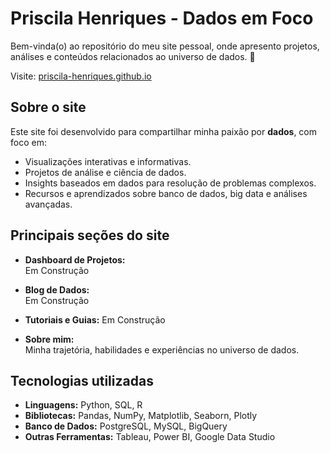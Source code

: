 # Priscila Henriques - Dados em Foco

Bem-vinda(o) ao repositório do meu site pessoal, onde apresento projetos, análises e conteúdos relacionados ao universo de dados. 🚀  

Visite: [priscila-henriques.github.io](https://priscila-henriques.github.io)

## Sobre o site

Este site foi desenvolvido para compartilhar minha paixão por **dados**, com foco em:
- Visualizações interativas e informativas.
- Projetos de análise e ciência de dados.
- Insights baseados em dados para resolução de problemas complexos.
- Recursos e aprendizados sobre banco de dados, big data e análises avançadas.

## Principais seções do site

- **Dashboard de Projetos:**  
  Em Construção

- **Blog de Dados:**  
  Em Construção

- **Tutoriais e Guias:**
  Em Construção

- **Sobre mim:**  
  Minha trajetória, habilidades e experiências no universo de dados.

## Tecnologias utilizadas

- **Linguagens:** Python, SQL, R  
- **Bibliotecas:** Pandas, NumPy, Matplotlib, Seaborn, Plotly  
- **Banco de Dados:** PostgreSQL, MySQL, BigQuery  
- **Outras Ferramentas:** Tableau, Power BI, Google Data Studio


